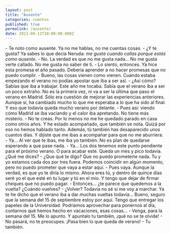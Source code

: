 ```yaml
---
layout: post
title: "Ausente"
categories: cuentos
published: true
permalink: /ausente/
date: 2011-08-11T10:00:00.000Z
---
```


\- Te noto como ausente. Ya no me hablas, no me cuentas cosas.
\- ¿Y te gusta? Ya sabes lo que decía Neruda: *me gusta cuando callas porque estás como ausente*.
\- No. La verdad es que no me gusta nada… No me gusta verte callado. No me gusta no saber de ti.
\- Lo siento, entonces. Ya hice esta promesa el año pasado. Debería aprender a no hacer promesas que no puedo cumplir.
\- Bueno, las cosas vienen como vienen. Cuando estaba empezando el verano no podías apostar que iba a ser así.
\- ¿Así cómo? Sabías que iba a trabajar. Este año me tocaba. Sabía que el verano iba a ser un poco extraño. No es la primera vez, ni va a ser la última que paso el verano en Madrid. Sólo era cuestión de mejorar las experiencias anteriores. Aunque sí, ha cambiado mucho lo que me esperaba a lo que ha sido al final. Y eso que todavía queda mucho verano por delante.
\- Pues así: viendo cómo Madrid se iba vaciando y el calor iba apretando. No tiene más misterio.
\- No te creas. Por lo menos no me he quedado parado en casa como otros años. Y he estado acompañado, que también se nota. Quizá por eso no hemos hablado tanto. Además, tú también has desaparecido unos cuantos días. Y dijiste que me ibas a acompañar para que no me aburriera.
\- Ya… Al ver que te ibas, me iba yo también. No es plan de quedarse esperando a que pase nada.
\- Ya… Los dos tenemos este punto pendiente para el próximo verano. O para acabar este. Queda un mes y pico todavía. ¿Qué me dices?
\- ¿Que qué te digo? Que no puedo prometerte nada. Tu y yo estamos cada dos por tres fuera. Podemos coincidir en algún momento, pero no puedo prometer que vaya a estar aquí.
\- Pues vaya. Aunque la verdad, es que yo te diría lo mismo. Ahora eres tú, y dentro de quince días seré yo el que esté en tu lugar y tú en el mío. Y tengo que dejar de firmar cheques que no puedo pagar.
\- Entonces… ¿te parece que quedemos a la vuelta? ¿Cuándo vuelves?
\- ¿Volver? Todavía no sé si me voy a marchar. Ya te he dicho que el verano iba a dar muchas vueltas todavía… Bueno, seguro que la semana del 15 de septiembre estoy por aquí. Tengo que entregar los papeles de la Universidad. Podríamos aprovechar para ponernos al día, contarnos qué hemos hecho en vacaciones, esas cosas…
\- Venga, para la semana del 15. Me lo apunto. Y apuntalo tu también, ¡qué no se te olvide!
\- No pasará, no te preocupes. ¡Pasa bien lo que queda de verano!
\- Tu también.
